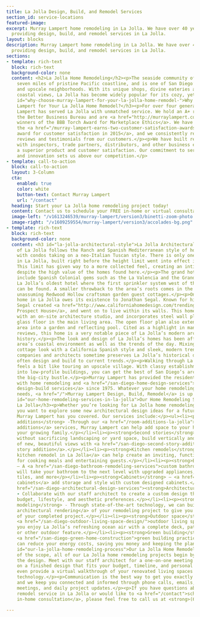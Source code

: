 ```yaml
---
title: La Jolla Design, Build, and Remodel Services
section_id: service-locations
featured-image: 
excerpt: Murray Lampert home remodeling in La Jolla. We have over 40 years experience
  providing design, build, and remodel services in La Jolla.
layout: blocks
description: Murray Lampert home remodeling in La Jolla. We have over 40 years experience
  providing design, build, and remodel services in La Jolla.
sections:
- template: rich-text
  block: rich-text
  background-color: none
  content: <h2>La Jolla Home Remodeling</h2><p>The seaside community of La Jolla occupies
    seven miles of pristine Pacific coastline, and is one of San Diego’s more well-known
    and upscale neighborhoods. With its unique shops, divine eateries and beautiful
    coastal views, La Jolla has become widely popular for its cozy, yet classy nature.</p><h3
    id="why-choose-murray-lampert-for-your-la-jolla-home-remodel-">Why Choose Murray
    Lampert for Your La Jolla Home Remodel?</h3><p>For over four generations, Murray
    Lampert has served La Jolla with unmatched service. We hold an A+ rating with
    the Better Business Bureau and are <a href="http://murraylampert.com/another-better-business-bureau-torch-award/">four-time
    winners of the BBB Torch Award for Marketplace Ethics</a>. We have also received
    the <a href="/murray-lampert-earns-two-customer-satisfaction-awards">Best of Houzz
    award for customer satisfaction in 2015</a>, and we consistently receive positive
    reviews and testimonials from our customers.</p><p>We have built relationships
    with inspectors, trade partners, distributors, and other business experts to deliver
    a superior product and customer satisfaction. Our commitment to service, craftsmanship,
    and innovation sets us above our competition.</p>
- template: call-to-action
  block: call-to-action
  layout: 3-Column
  cta:
    enabled: true
    color: white
    button-text: Contact Murray Lampert
    url: "/contact"
  heading: Start your La Jolla home remodeling project today!
  content: Contact us to schedule your FREE in-home or virtual consultation.
  image-left: "/v1613246539/murray-lampert/version3/binetti-zoom-photo.png"
  image-right: "/v1609259554/murray-lampert/version3/accolades-bg.png"
- template: rich-text
  block: rich-text
  background-color: none
  content: <h3 id="la-jolla-architectural-style">La Jolla Architectural Style</h3><p>Much
    of La Jolla follows the Ranch and Spanish Mediterranean style of home architecture,
    with condos taking on a neo-Italian Tuscan style. There is only one high-rise
    in La Jolla, built right before the height limit went into effect in the 1970s.
    This limit has given way to a more collected feel, creating an intimate environment
    despite the high value of the homes found here.</p><p>The grand hotels of La Jolla
    include Spanish Colonial gems such as the La Valencia and the Grande Colonial,
    La Jolla’s oldest hotel where the first sprinkler system west of the Mississippi
    can be found. A smaller throwback to the area’s roots comes in the form of the
    unassuming Redwood Hollow craftsman garden guest cottages.</p><p>One very notable
    home in La Jolla owes its existence to Jonathan Segal. Known for his modern architecture,
    Segal created <a href="http://www.californiahomedesign.com/trending/2011/08/18/homes-we-love-jonathan-segals-prospect-house-fills-corner-lot-la-jolla">The
    Prospect House</a>, and went on to live within its walls. This home was built
    with an on-site architecture studio, and incorporates steel wall planes and a
    glass floor in the main living area. The open floor plan also extends the main
    area into a garden and reflecting pool. Cited as a highlight in many architectural
    reviews, this home is a very notable piece of La Jolla’s modern architectural
    history.</p><p>The look and design of La Jolla’s homes has been affected by the
    area’s coastal environment as well as the trends of the day. Mixing the beach
    cottage look with a California Spanish style and sleek, modern trends, construction
    companies and architects sometime preserves La Jolla’s historical designs, but
    often design and build to current trends.</p><p>Walking through La Jolla’s downtown
    feels a bit like touring an upscale village. With classy establishments settled
    into low-profile buildings, you can get the best of San Diego’s architecture without
    the big-city bustle.</p><p>Murray Lampert has provided the residents of La Jolla
    with home remodeling and <a href="/san-diego-home-design-services">professional
    design-build services</a> since 1975. Whatever your home remodeling and renovation
    needs, <a href="/">Murray Lampert Design, Build, Remodel</a> is up to the challenge.</p><h3
    id="our-home-remodeling-services-in-la-jolla">Our Home Remodeling Services in
    La Jolla</h3><p>Whether you’re looking for La Jolla home remodeling services or
    you want to explore some new architectural design ideas for a future remodel,
    Murray Lampert has you covered. Our services include:</p><ul><li><p><strong>Room
    additions</strong> -Through our <a href="/room-additions-la-jolla">La Jolla room
    additions</a> services, Murray Lampert can help add space to your home to accommodate
    your growing family.</p></li><li><p><strong>Second stories</strong> - To add space
    without sacrificing landscaping or yard space, build vertically and take advantage
    of new, beautiful views with <a href="/san-diego-second-story-addition">second
    story addition</a>.</p></li><li><p><strong>Kitchen remodels</strong> - A <a href="/kitchen-remodeling-la-jolla">custom
    kitchen remodel in La Jolla</a> can help create an inviting, functional space
    for cooking meals and entertaining guests.</p></li><li><p><strong>Bathroom remodels</strong>
    – A <a href="/san-diego-bathroom-remodeling-services">custom bathroom remodel</a>
    will take your bathroom to the next level with upgraded appliances, plumbing,
    tiles, and more</p></li><li><p><strong>Cabinets</strong> – <a href="/san-diego-custom-cabinet-construction-services">Custom
    cabinets</a> add storage and style with custom designed cabinets.</p></li><li><p><a
    href="/san-diego-architectural-design-services"><strong>Architectural design</strong></a>
    - Collaborate with our staff architect to create a custom design that fits your
    budget, lifestyle, and aesthetic preferences.</p></li><li><p><strong>3D project
    modeling</strong> - Through state-of-the-art technology, we can build a <a href="/3d-architectural-rendering-services">3D
    architectural rendering</a> of your remodeling project to give you a better idea
    of your completed project.</p></li><li><p><strong>Outdoor space</strong> – A well-designed
    <a href="/san-diego-outdoor-living-space-design/">outdoor living space</a> let's
    you enjoy La Jolla’s refreshing ocean air with a complete deck, patio, fireplace,
    or other outdoor feature.</p></li><li><p><strong>Green building</strong> – Through
    <a href="/san-diego-green-home-construction">green building practices</a>, we
    can reduce your energy costs, saving you money and keeping the planet healthy.</p></li></ul><h3
    id="our-la-jolla-home-remodeling-process">Our La Jolla Home Remodeling Process</h3><p>Regardless
    of the scope, all of our La Jolla home remodeling projects begin by developing
    the design. Meet with our staff architect for a one-on-one meeting and collaborate
    on a finished design that fits your budget, timeline, and personal needs. We can
    even provide a virtual walkthrough of your renovated living spaces using 3D rendering
    technology.</p><p>Communication is the best way to get you exactly what you want,
    and we keep you connected and informed through phone calls, emails, in-person
    meetings, and daily project updates.</p><p>If you have questions about our kitchen
    remodel service in La Jolla or would like to <a href="/contact">schedule a free
    in-home consultation</a>, please feel free to call us at <strong>(619) 285-9222</strong>.</p>

---
```


